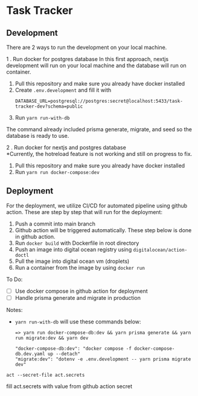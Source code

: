 # Task Tracker

## Development
There are 2 ways to run the development on your local machine.

1 . Run docker for postgres database
In this first approach, nextjs development will run on your local machine and the database will run on container. 
1. Pull this repository and make sure you already have docker installed
2. Create `.env.development` and fill it with
    ```
    DATABASE_URL=postgresql://postgres:secret@localhost:5433/task-tracker-dev?schema=public
    ```
3. Run `yarn run-with-db`

The command already included prisma generate, migrate, and seed so the database is ready to use.

2 . Run docker for nextjs and postgres database  
*Currently, the hotreload feature is not working and still on progress to fix. 
1. Pull this repository and make sure you already have docker installed
2. Run `yarn run docker-compose:dev`

## Deployment
For the deployment, we utilize CI/CD for automated pipeline using github action. These are step by step that will run for the deployment:
1. Push a commit into main branch
2. Github action will be triggered automatically. These step below is done in github action. 
3. Run `docker build` with Dockerfile in root directory
4. Push an image into digital ocean registry using `digitalocean/action-doctl`
5. Pull the image into digital ocean vm (droplets)
6. Run a container from the image by using `docker run`

To Do:
- [ ] Use docker compose in github action for deployment
- [ ] Handle prisma generate and migrate in production

Notes:
- `yarn run-with-db` will use these commands below:
  ```
  => yarn run docker-compose-db:dev && yarn prisma generate && yarn run migrate:dev && yarn dev
  
  "docker-compose-db:dev": "docker compose -f docker-compose-db.dev.yaml up --detach"
  "migrate:dev": "dotenv -e .env.development -- yarn prisma migrate dev"
  ```

```
act --secret-file act.secrets
```

fill act.secrets with value from github action secret